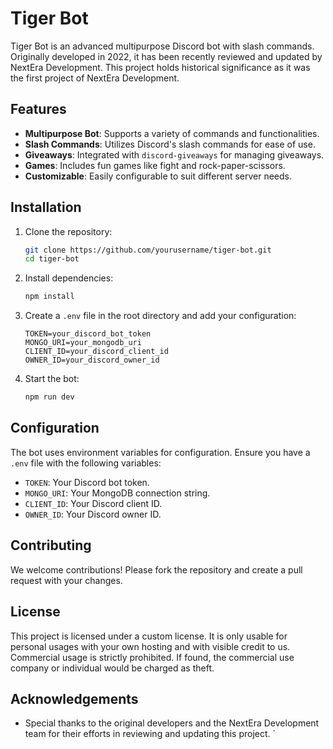 # Tiger Bot

Tiger Bot is an advanced multipurpose Discord bot with slash commands. Originally developed in 2022, it has been recently reviewed and updated by NextEra Development. This project holds historical significance as it was the first project of NextEra Development.

## Features

- **Multipurpose Bot**: Supports a variety of commands and functionalities.
- **Slash Commands**: Utilizes Discord's slash commands for ease of use.
- **Giveaways**: Integrated with `discord-giveaways` for managing giveaways.
- **Games**: Includes fun games like fight and rock-paper-scissors.
- **Customizable**: Easily configurable to suit different server needs.

## Installation

1. Clone the repository:
    ```sh
    git clone https://github.com/yourusername/tiger-bot.git
    cd tiger-bot
    ```

2. Install dependencies:
    ```sh
    npm install
    ```

3. Create a `.env` file in the root directory and add your configuration:
    ```dotenv
    TOKEN=your_discord_bot_token
    MONGO_URI=your_mongodb_uri
    CLIENT_ID=your_discord_client_id
    OWNER_ID=your_discord_owner_id
    ```

4. Start the bot:
    ```sh
    npm run dev
    ```

## Configuration

The bot uses environment variables for configuration. Ensure you have a `.env` file with the following variables:

- `TOKEN`: Your Discord bot token.
- `MONGO_URI`: Your MongoDB connection string.
- `CLIENT_ID`: Your Discord client ID.
- `OWNER_ID`: Your Discord owner ID.

## Contributing

We welcome contributions! Please fork the repository and create a pull request with your changes.

## License

This project is licensed under a custom license. It is only usable for personal usages with your own hosting and with visible credit to us. Commercial usage is strictly prohibited. If found, the commercial use company or individual would be charged as theft.

## Acknowledgements

- Special thanks to the original developers and the NextEra Development team for their efforts in reviewing and updating this project.
`